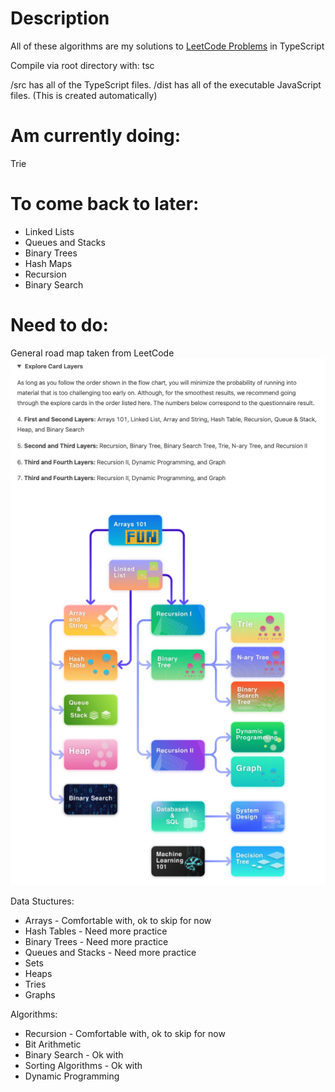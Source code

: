 # Description
All of these algorithms are my solutions to [LeetCode Problems](https://leetcode.com/explore/) in TypeScript

Compile via root directory with: tsc

/src has all of the TypeScript files.
/dist has all of the executable JavaScript files. (This is created automatically)

# Am currently doing:
Trie

# To come back to later:
* Linked Lists
* Queues and Stacks
* Binary Trees
* Hash Maps
* Recursion
* Binary Search

# Need to do:
General road map taken from LeetCode
![Road Map by Leetcode in the Beginner's Guide](/images/AlgorithmLeetCodeTopics.png)

Data Stuctures:
* Arrays - Comfortable with, ok to skip for now
* Hash Tables - Need more practice
* Binary Trees - Need more practice
* Queues and Stacks - Need more practice
* Sets
* Heaps
* Tries
* Graphs

Algorithms:
* Recursion - Comfortable with, ok to skip for now
* Bit Arithmetic
* Binary Search - Ok with
* Sorting Algorithms - Ok with
* Dynamic Programming
